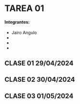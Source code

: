 # TAREA 01
#### Integrantes:
- Jairo Angulo
-
-
-

## CLASE 01     29/04/2024


## CLASE 02     30/04/2024



## CLASE 03     01/05/2024